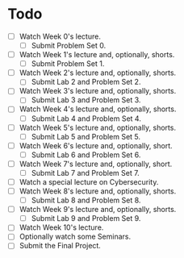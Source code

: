 # Todo
- [ ] Watch Week 0's lecture. 
	- [ ] Submit Problem Set 0. 
- [ ] Watch Week 1's lecture and, optionally, shorts. 
	- [ ] Submit Problem Set 1. 
- [ ] Watch Week 2's lecture and, optionally, shorts. 
	- [ ] Submit Lab 2 and Problem Set 2. 
- [ ] Watch Week 3's lecture and, optionally, shorts. 
	- [ ] Submit Lab 3 and Problem Set 3. 
- [ ] Watch Week 4's lecture and, optionally, shorts. 
	- [ ] Submit Lab 4 and Problem Set 4. 
- [ ] Watch Week 5's lecture and, optionally, shorts. 
	- [ ] Submit Lab 5 and Problem Set 5. 
- [ ] Watch Week 6's lecture and, optionally, short. 
	- [ ] Submit Lab 6 and Problem Set 6. 
- [ ] Watch Week 7's lecture and, optionally, short. 
	- [ ] Submit Lab 7 and Problem Set 7. 
- [ ] Watch a special lecture on Cybersecurity. 
- [ ] Watch Week 8's lecture and, optionally, shorts. 
	- [ ] Submit Lab 8 and Problem Set 8. 
- [ ] Watch Week 9's lecture and, optionally, shorts. 
	- [ ] Submit Lab 9 and Problem Set 9. 
- [ ] Watch Week 10's lecture. 
- [ ] Optionally watch some Seminars. 
- [ ] Submit the Final Project.